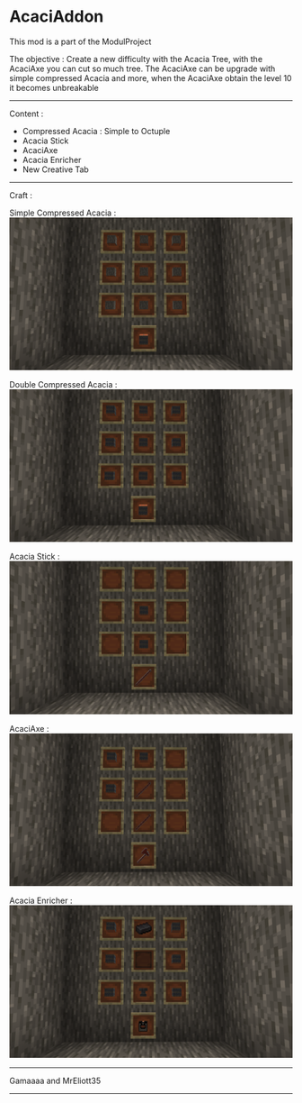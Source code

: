 # **AcaciAddon**
This mod is a part of the ModulProject

The objective : Create a new difficulty with the Acacia Tree, with the AcaciAxe you can cut so much tree.
The AcaciAxe can be upgrade with simple compressed Acacia and more, when the AcaciAxe obtain the level 10 it becomes unbreakable


___
Content :
- Compressed Acacia : Simple to Octuple
- Acacia Stick
- AcaciAxe
- Acacia Enricher
- New Creative Tab
___
Craft :

Simple Compressed Acacia :
![Simple Compressed Acacia](img/Simple_Compressed_Acacia.png)

Double Compressed Acacia :
![Simple Compressed Acacia](img/Double_Compressed_Acacia.png)

Acacia Stick :
![Acacia Stick](img/Acacia_Stick.png)

AcaciAxe :
![AcaciAxe](img/AcaciAxe.png)

Acacia Enricher :
![Acacia Enricher](img/Acacia_Enricher.png)

___
Gamaaaa and MrEliott35
___
 